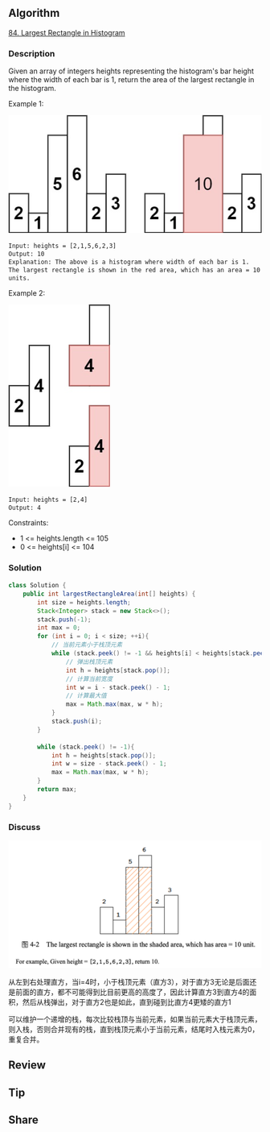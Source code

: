 ## Algorithm

[84. Largest Rectangle in Histogram](https://leetcode.com/problems/largest-rectangle-in-histogram/)

### Description

Given an array of integers heights representing the histogram's bar height where the width of each bar is 1, return the area of the largest rectangle in the histogram.

Example 1:

![](assets/20220119-00f3445a.png)

```
Input: heights = [2,1,5,6,2,3]
Output: 10
Explanation: The above is a histogram where width of each bar is 1.
The largest rectangle is shown in the red area, which has an area = 10 units.
```

Example 2:

![](assets/20220119-d33b65a9.png)

```
Input: heights = [2,4]
Output: 4
```

Constraints:

- 1 <= heights.length <= 105
- 0 <= heights[i] <= 104

### Solution

```java
class Solution {
    public int largestRectangleArea(int[] heights) {
        int size = heights.length;
        Stack<Integer> stack = new Stack<>();
        stack.push(-1);
        int max = 0;
        for (int i = 0; i < size; ++i){
            // 当前元素小于栈顶元素
            while (stack.peek() != -1 && heights[i] < heights[stack.peek()]){
                // 弹出栈顶元素
                int h = heights[stack.pop()];
                // 计算当前宽度
                int w = i - stack.peek() - 1;
                // 计算最大值
                max = Math.max(max, w * h);
            }
            stack.push(i);
        }

        while (stack.peek() != -1){
            int h = heights[stack.pop()];
            int w = size - stack.peek() - 1;
            max = Math.max(max, w * h);
        }
        return max;
    }
}
```

### Discuss

![](assets/20220119-000f7885.png)

从左到右处理直方，当i=4时，小于栈顶元素（直方3），对于直方3无论是后面还是前面的直方，都不可能得到比目前更高的高度了，因此计算直方3到直方4的面积，然后从栈弹出，对于直方2也是如此，直到碰到比直方4更矮的直方1

可以维护一个递增的栈，每次比较栈顶与当前元素，如果当前元素大于栈顶元素，则入栈，否则合并现有的栈，直到栈顶元素小于当前元素，结尾时入栈元素为0，重复合并。

## Review


## Tip


## Share
